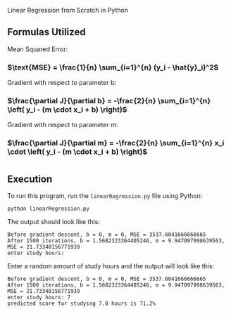 Linear Regression from Scratch in Python

## Formulas Utilized
Mean Squared Error: 
### $\text{MSE} = \frac{1}{n} \sum_{i=1}^{n} (y_i - \hat{y}_i)^2$
Gradient with respect to parameter b:
### $\frac{\partial J}{\partial b} = -\frac{2}{n} \sum_{i=1}^{n} \left( y_i - (m \cdot x_i + b) \right)$
Gradient with respect to parameter m:
### $\frac{\partial J}{\partial m} = -\frac{2}{n} \sum_{i=1}^{n} x_i \cdot \left( y_i - (m \cdot x_i + b) \right)$
#
## Execution
To run this program, run the `linearRegression.py` file using Python:
```
python linearRegression.py
```
The output should look like this:
```
Before gradient descent, b = 0, m = 0, MSE = 3537.6041666666665
After 1500 iterations, b = 1.5682323364405246, m = 9.947097998639563, MSE = 21.73348156771939
enter study hours: 
```
Enter a random amount of study hours and the output will look like this:
```
Before gradient descent, b = 0, m = 0, MSE = 3537.6041666666665
After 1500 iterations, b = 1.5682323364405246, m = 9.947097998639563, MSE = 21.73348156771939
enter study hours: 7
predicted score for studying 7.0 hours is 71.2%
```